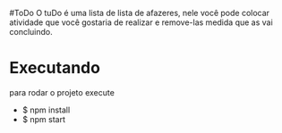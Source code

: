 #ToDo
O tuDo é uma lista de lista de afazeres, nele você pode colocar atividade que você gostaria de realizar e remove-las medida que as vai concluindo. 

# Executando
 
para rodar o projeto execute

* $ npm install
* $ npm start

